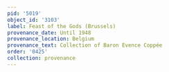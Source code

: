 ```yaml
---
pid: '5019'
object_id: '3103'
label: Feast of the Gods (Brussels)
provenance_date: Until 1948
provenance_location: Belgium
provenance_text: Collection of Baron Evence Coppée
order: '0425'
collection: provenance
---
```

